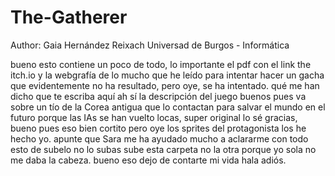 # The-Gatherer
Author: Gaia Hernández Reixach
Universad de Burgos - Informática

bueno esto contiene un poco de todo, lo importante el pdf con el link the itch.io y la webgrafía de lo mucho que he leído para intentar hacer un gacha que evidentemente no ha resultado, pero oye, se ha intentado. qué me han dicho que te escriba aquí ah sí la descripción del juego buenos pues va sobre un tío de la Corea antigua que lo contactan para salvar el mundo en el futuro porque las IAs se han vuelto locas, super original lo sé gracias, bueno pues eso bien cortito pero oye los sprites del protagonista los he hecho yo. apunte que Sara me ha ayudado mucho a aclararme con todo esto de subelo no lo subas sube esta carpeta no la otra porque yo sola no me daba la cabeza. bueno eso dejo de contarte mi vida hala adiós.
